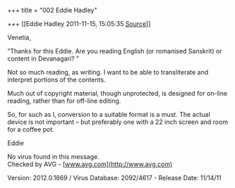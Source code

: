 +++
title = "002 Eddie Hadley"

+++
[[Eddie Hadley	2011-11-15, 15:05:35 [Source](https://groups.google.com/g/samskrita/c/4o8K_SjRnqQ)]]



Venetia,



“Thanks for this Eddie. Are you reading English (or romanised Sanskrit) or content in Devanagari? “



Not so much reading, as writing. I want to be able to transliterate and interpret portions of the contents.



Much out of copyright material, though unprotected, is designed for on-line reading, rather than for off-line editing.

So, for such as I, conversion to a suitable format is a must. The actual device is not important – but preferably one with a 22 inch screen and room for a coffee pot.



 Eddie



No virus found in this message.  
Checked by AVG - [www.avg.com](http://www.avg.com)  

Version: 2012.0.1869 / Virus Database: 2092/4617 - Release Date: 11/14/11

